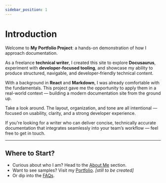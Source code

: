 ```yaml
---
sidebar_position: 1
---
```



# Introduction

Welcome to **My Portfolio Project**: a hands-on demonstration of how I approach documentation.

As a freelance **technical writer**, I created this site to explore **Docusaurus**, experiment with **developer-focused tooling**, and showcase my ability to produce structured, navigable, and developer-friendly technical content.

With a background in **React** and **Markdown**, I was already comfortable with the fundamentals. This project gave me the opportunity to apply them in a real-world context — building a modern documentation site from the ground up.

Take a look around. The layout, organization, and tone are all intentional — focused on usability, clarity, and a strong developer experience.

If you're looking for a writer who can deliver concise, technically accurate documentation that integrates seamlessly into your team’s workflow — feel free to get in touch.


---

## Where to Start?

- Curious about who I am? Head to the [About Me](../docs/about-me) section.  
- Want to see samples? Visit my [Portfolio](../docs/portfolio). _[still to be created]_
- Or dip into the [FAQs](../faqs).